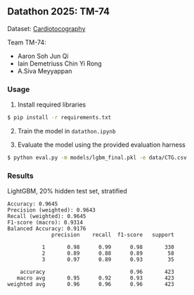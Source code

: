 ## Datathon 2025: TM-74

Dataset: [Cardiotocography](https://archive.ics.uci.edu/dataset/193/cardiotocography)

Team TM-74:
- Aaron Soh Jun Qi
- Iain Demetriuss Chin Yi Rong
- A.Siva Meyyappan

### Usage
1. Install required libraries
```bash
$ pip install -r requirements.txt
```

2. Train the model in `datathon.ipynb`

3. Evaluate the model using the provided evaluation harness
```bash
$ python eval.py -m models/lgbm_final.pkl -e data/CTG.csv
```

### Results
LightGBM, 20% hidden test set, stratified
```
Accuracy: 0.9645
Precision (weighted): 0.9643
Recall (weighted): 0.9645
F1-score (macro): 0.9314
Balanced Accuracy: 0.9176
              precision    recall  f1-score   support

           1       0.98      0.99      0.98       330
           2       0.89      0.88      0.89        58
           3       0.97      0.89      0.93        35

    accuracy                           0.96       423
   macro avg       0.95      0.92      0.93       423
weighted avg       0.96      0.96      0.96       423
```